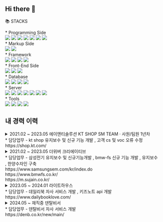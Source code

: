 

## Hi there 👋
📚 STACKS<br>
<div>
* Programming Side
</div>

<div>
  <img src="https://img.shields.io/badge/Java-007396?style=for-the-badge&logo=java&logoColor=white">
  <img src="https://img.shields.io/badge/Python-3776AB?style=for-the-badge&logo=python&logoColor=white">
  <img src="https://img.shields.io/badge/.NET-512BD4?style=for-the-badge&logo=dotnet&logoColor=white">
    <img src="https://img.shields.io/badge/JavaScript-F7DF1E?style=for-the-badge&logo=javascript&logoColor=black">
  <img src="https://img.shields.io/badge/Thymeleaf-005F0F?style=for-the-badge&logo=Thymeleaf&logoColor=white">  
  <img src="https://img.shields.io/badge/JSP-007396?style=for-the-badge&logo=java&logoColor=white">
  <img src="https://img.shields.io/badge/TypeScript-3178C6?style=for-the-badge&logo=typescript&logoColor=white">
</div>
<div>
* Markup Side 
</div>

<div>
  <img src="https://img.shields.io/badge/HTML5-E34F26?style=for-the-badge&logo=html5&logoColor=white">
  <img src="https://img.shields.io/badge/CSS3-1572B6?style=for-the-badge&logo=css3&logoColor=white">
</div>
<div>
* Framework  
</div>

<div>
<img src="https://img.shields.io/badge/spring-6DB33F?style=for-the-badge&logo=spring&logoColor=white">   
<img src="https://img.shields.io/badge/springBoot-6DB33F?style=for-the-badge&logo=spring&logoColor=white">   
<img src="https://img.shields.io/badge/Express-000000?style=for-the-badge&logo=express&logoColor=white">
<img src="https://img.shields.io/badge/Django-092E20?style=for-the-badge&logo=django&logoColor=white">
</div>

<div>
* Front-End Side
</div>

<div>
  <img src="https://img.shields.io/badge/jQuery-0769AD?style=for-the-badge&logo=jquery&logoColor=white">
  <img src="https://img.shields.io/badge/Bootstrap-7952B3?style=for-the-badge&logo=bootstrap&logoColor=white">
  <img src="https://img.shields.io/badge/slack-4A154B?style=for-the-badge&logo=slack&logoColor=white">

</div>
<div>
* Database
<div>
  <img src="https://img.shields.io/badge/oracle-F80000?style=for-the-badge&logo=oracle&logoColor=white"> 
  <img src="https://img.shields.io/badge/mysql-4479A1?style=for-the-badge&logo=mysql&logoColor=white"> 
  <img src="https://img.shields.io/badge/mariaDB-003545?style=for-the-badge&logo=mariaDB&logoColor=white"> 
  <img src="https://img.shields.io/badge/mssql-CC2927?style=for-the-badge&logo=microsoft-sql-server&logoColor=white">

</div>
* Server
<div>
  <img src="https://img.shields.io/badge/node.js-339933?style=for-the-badge&logo=Node.js&logoColor=white">
  <img src="https://img.shields.io/badge/apache tomcat-F8DC75?style=for-the-badge&logo=apachetomcat&logoColor=white">
  <img src="https://img.shields.io/badge/linux-FCC624?style=for-the-badge&logo=linux&logoColor=black"> 
  <img src="https://img.shields.io/badge/centos-FCC624?style=for-the-badge&logo=linux&logoColor=black"> 
  <img src="https://img.shields.io/badge/jeus-0078D7?style=for-the-badge&logo=jeus&logoColor=white">
  <img src="https://img.shields.io/badge/webtoB-009639?style=for-the-badge&logo=webtoB&logoColor=white">
  <img src="https://img.shields.io/badge/iis-0078D7?style=for-the-badge&logo=microsoft&logoColor=white">

</div>
* Tools
<div>
  <img src="https://img.shields.io/badge/github-181717?style=for-the-badge&logo=github&logoColor=white">
  <img src="https://img.shields.io/badge/git-F05032?style=for-the-badge&logo=git&logoColor=white">
  <img src="https://img.shields.io/badge/jenkins-D24939?style=for-the-badge&logo=jenkins&logoColor=white">
  <img src="https://img.shields.io/badge/slack-4A154B?style=for-the-badge&logo=slack&logoColor=white">
</div>





## 내 경력 이력

<details>
  <summary> 2021.02 ~ 2023.05 에이앤티솔루션 KT SHOP SM TEAM · 사원/팀원 1년차   
    <br> * 담당업무 
  - kt shop 유지보수 및 신규 기능 개발 , 고객 cs 및 voc 오류 수정 
    <br>https://shop.kt.com/
  </summary>
</details>

<details>
  <summary> 2021.02 ~ 2023.05 더위버 크리에이티브 
    <br> * 담당업무 
  - 삼성전기 유지보수 및 신규기능개발 ,  bmw-fs 신규 기능 개발 , 유지보수 , 한양수자인 구축 
  <br> https://www.samsungsem.com/kr/index.do
  <br> https://www.bmwfs.co.kr/
  <br> https://m.sujain.co.kr/
  </summary>
</details>

<details>
  <summary> 2023.05 ~ 2024.01 라이트하우스 
    <br> * 담당업무 
  - 데일리북 자사 서비스 개발 , 키즈노트 api 개발
  <br> https://www.dailybooklove.com/
  </summary>
</details>

<details>
  <summary> 2024.05 ~ 재직중 덴탈비서
    <br> * 담당업무 
  - 덴탈비서 자사 서비스 개발 
  <br>https://denb.co.kr/new/main/
  </summary>
</details>

